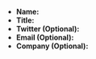 * **Name:**
* **Title:** 
* **Twitter (Optional):**
* **Email (Optional):**
* **Company (Optional):**
